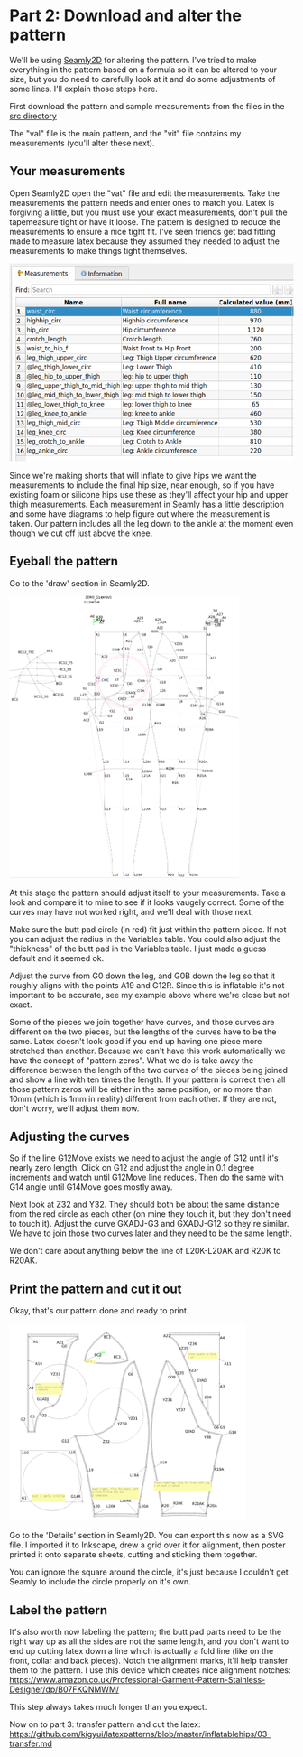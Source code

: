 # Part 2: Download and alter the pattern

We'll be using [Seamly2D](https://seamly.net/) for altering the
pattern. I've tried to make everything in the pattern based on a
formula so it can be altered to your size, but you do need to
carefully look at it and do some adjustments of some lines. I'll
explain those steps here.

First download the pattern and sample measurements from the files in
the [src
directory](https://github.com/kigyui/latexpatterns/blob/master/inflatablehips/src/)

The "val" file is the main pattern, and the "vit" file contains my measurements (you'll alter these next).

## Your measurements

Open Seamly2D open the "vat" file and edit the measurements. Take the
measurements the pattern needs and enter ones to match you.  Latex is
forgiving a little, but you must use your exact measurements, don't
pull the tapemeasure tight or have it loose. The pattern is designed
to reduce the measurements to ensure a nice tight fit.  I've seen
friends get bad fitting made to measure latex because they assumed
they needed to adjust the measurements to make things tight
themselves.

<img src="imgs/Screenshot_2025-05-07_10-38-07.png" height="350">

Since we're making shorts that will inflate to give hips we want the
measurements to include the final hip size, near enough, so if you
have existing foam or silicone hips use these as they'll affect your
hip and upper thigh measurements. Each measurement in Seamly has a little
description and some have diagrams to help figure out where the measurement
is taken. Our pattern includes all the leg down to the ankle at the moment
even though we cut off just above the knee.

## Eyeball the pattern

Go to the 'draw' section in Seamly2D.

<img src="imgs/Screenshot_2025-05-07_10-38-34.png" height="500">

At this stage the pattern should adjust itself to your
measurements. Take a look and compare it to mine to see if it looks
vaugely correct. Some of the curves may have not worked right, and
we'll deal with those next.

Make sure the butt pad circle (in red) fit just within the pattern
piece. If not you can adjust the radius in the Variables table. You
could also adjust the "thickness" of the butt pad in the Variables
table. I just made a guess default and it seemed ok.

Adjust the curve from G0 down the leg, and G0B down the leg so that it roughly
aligns with the points A19 and G12R. Since this is inflatable it's not important
to be accurate, see my example above where we're close but not exact.

Some of the pieces we join together have curves, and those curves are
different on the two pieces, but the lengths of the curves have to be
the same. Latex doesn't look good if you end up having one piece more
stretched than another. Because we can't have this work automatically
we have the concept of "pattern zeros". What we do is take away the
difference between the length of the two curves of the pieces being
joined and show a line with ten times the length. If your pattern is
correct then all those pattern zeros will be either in the same
position, or no more than 10mm (which is 1mm in reality) different
from each other. If they are not, don't worry, we'll adjust them now.

## Adjusting the curves

So if the line G12Move exists we need to adjust the angle of G12 until
it's nearly zero length. Click on G12 and adjust the angle in 0.1 degree
increments and watch until G12Move line reduces. Then do the same with
G14 angle until G14Move goes mostly away.

Next look at Z32 and Y32. They should both be about the same distance from
the red circle as each other (on mine they touch it, but they don't need to
touch it). Adjust the curve GXADJ-G3 and GXADJ-G12 so they're similar.  We
have to join those two curves later and they need to be the same length.

We don't care about anything below the line of L20K-L20AK and R20K to R20AK.

## Print the pattern and cut it out

Okay, that's our pattern done and ready to print.

<img src="imgs/Screenshot_2025-05-07_10-52-42.png" height="350">

Go to the 'Details' section in Seamly2D. You can export this now as a
SVG file. I imported it to Inkscape, drew a grid over it for
alignment, then poster printed it onto separate sheets, cutting and
sticking them together.

You can ignore the square around the circle, it's just because I couldn't get
Seamly to include the circle properly on it's own.

## Label the pattern

It's also worth now labeling the pattern; the butt pad parts need to
be the right way up as all the sides are not the same length, and you
don't want to end up cutting latex down a line which is actually a
fold line (like on the front, collar and back pieces). Notch the
alignment marks, it'll help transfer them to the pattern. I use this
device which creates nice alignment notches:
https://www.amazon.co.uk/Professional-Garment-Pattern-Stainless-Designer/dp/B07FKQNMWM/

This step always takes much longer than you expect.

Now on to part 3: transfer pattern and cut the latex: https://github.com/kigyui/latexpatterns/blob/master/inflatablehips/03-transfer.md
